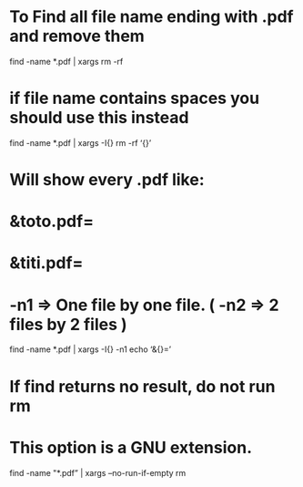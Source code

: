 To Find all file name ending with .pdf and remove them
======================================================

find -name \*.pdf | xargs rm -rf

if file name contains spaces you should use this instead
========================================================

find -name \*.pdf | xargs -I{} rm -rf ‘{}’

Will show every .pdf like:
==========================

&toto.pdf=
==========

&titi.pdf=
==========

-n1 =&gt; One file by one file. ( -n2 =&gt; 2 files by 2 files )
================================================================

find -name \*.pdf | xargs -I{} -n1 echo ‘&{}=’

If find returns no result, do not run rm
========================================

This option is a GNU extension.
===============================

find -name "\*.pdf” | xargs –no-run-if-empty rm

